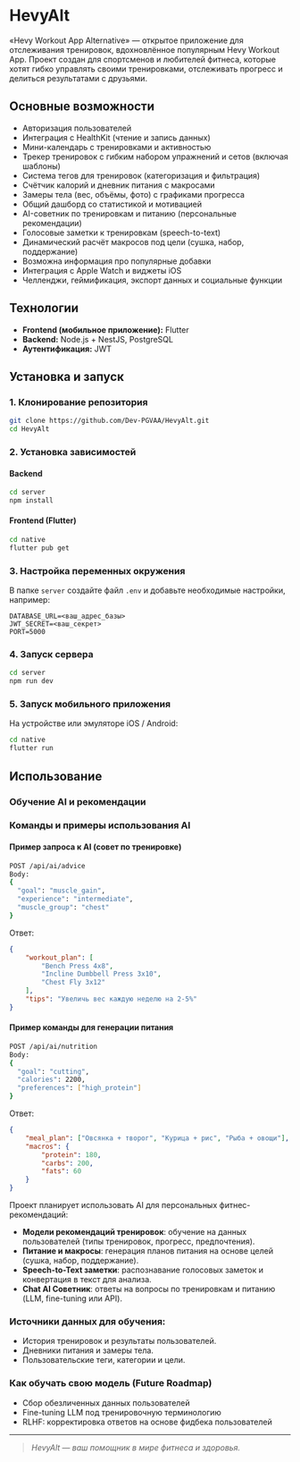 # HevyAlt

«Hevy Workout App Alternative» — открытое приложение для отслеживания тренировок, вдохновлённое популярным Hevy Workout App. Проект создан для спортсменов и любителей фитнеса, которые хотят гибко управлять своими тренировками, отслеживать прогресс и делиться результатами с друзьями.

## Основные возможности

- Авторизация пользователей
- Интеграция с HealthKit (чтение и запись данных)
- Мини-календарь с тренировками и активностью
- Трекер тренировок с гибким набором упражнений и сетов (включая шаблоны)
- Система тегов для тренировок (категоризация и фильтрация)
- Счётчик калорий и дневник питания с макросами
- Замеры тела (вес, объёмы, фото) с графиками прогресса
- Общий дашборд со статистикой и мотивацией
- AI-советник по тренировкам и питанию (персональные рекомендации)
- Голосовые заметки к тренировкам (speech-to-text)
- Динамический расчёт макросов под цели (сушка, набор, поддержание)
- Возможна информация про популярные добавки
- Интеграция с Apple Watch и виджеты iOS
- Челленджи, геймификация, экспорт данных и социальные функции

## Технологии

- **Frontend (мобильное приложение):** Flutter
- **Backend:** Node.js + NestJS, PostgreSQL
- **Аутентификация:** JWT

## Установка и запуск

### 1. Клонирование репозитория

```bash
git clone https://github.com/Dev-PGVAA/HevyAlt.git
cd HevyAlt
```

### 2. Установка зависимостей

#### Backend

```bash
cd server
npm install
```

#### Frontend (Flutter)

```bash
cd native
flutter pub get
```

### 3. Настройка переменных окружения

В папке `server` создайте файл `.env` и добавьте необходимые настройки, например:

```env
DATABASE_URL=<ваш_адрес_базы>
JWT_SECRET=<ваш_секрет>
PORT=5000
```

### 4. Запуск сервера

```bash
cd server
npm run dev
```

### 5. Запуск мобильного приложения

На устройстве или эмуляторе iOS / Android:

```bash
cd native
flutter run
```

## Использование

### Обучение AI и рекомендации

### Команды и примеры использования AI

#### Пример запроса к AI (совет по тренировке)

```bash
POST /api/ai/advice
Body:
{
  "goal": "muscle_gain",
  "experience": "intermediate",
  "muscle_group": "chest"
}
```

Ответ:

```json
{
	"workout_plan": [
		"Bench Press 4x8",
		"Incline Dumbbell Press 3x10",
		"Chest Fly 3x12"
	],
	"tips": "Увеличь вес каждую неделю на 2-5%"
}
```

#### Пример команды для генерации питания

```bash
POST /api/ai/nutrition
Body:
{
  "goal": "cutting",
  "calories": 2200,
  "preferences": ["high_protein"]
}
```

Ответ:

```json
{
	"meal_plan": ["Овсянка + творог", "Курица + рис", "Рыба + овощи"],
	"macros": {
		"protein": 180,
		"carbs": 200,
		"fats": 60
	}
}
```

Проект планирует использовать AI для персональных фитнес-рекомендаций:

- **Модели рекомендаций тренировок**: обучение на данных пользователей (типы тренировок, прогресс, предпочтения).
- **Питание и макросы**: генерация планов питания на основе целей (сушка, набор, поддержание).
- **Speech-to-Text заметки**: распознавание голосовых заметок и конвертация в текст для анализа.
- **Chat AI Советник**: ответы на вопросы по тренировкам и питанию (LLM, fine-tuning или API).

### Источники данных для обучения:

- История тренировок и результаты пользователей.
- Дневники питания и замеры тела.
- Пользовательские теги, категории и цели.

### Как обучать свою модель (Future Roadmap)

- Сбор обезличенных данных пользователей
- Fine-tuning LLM под тренировочную терминологию
- RLHF: корректировка ответов на основе фидбека пользователей

---

> _HevyAlt — ваш помощник в мире фитнеса и здоровья._
